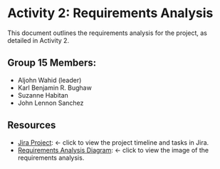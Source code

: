 # Activity 2: Requirements Analysis

This document outlines the requirements analysis for the project, as detailed in Activity 2.

## Group 15 Members:

* Aljohn Wahid (leader)
* Karl Benjamin R. Bughaw
* Suzanne Habitan
* John Lennon Sanchez

## Resources

* [Jira Project](https://foredu.atlassian.net/jira/core/projects/B32G1/timeline?atlOrigin=eyJpIjoiNDcyMWM0OGVjM2YzNGU0YjkwYzNlNTI0YzdlMmZjMzAiLCJwIjoiaiJ9): ← click to view the project timeline and tasks in Jira.
* [Requirements Analysis Diagram](INTE301_I_IT3-2_Act2_Grp15.png): ← click to view the image of the requirements analysis.
